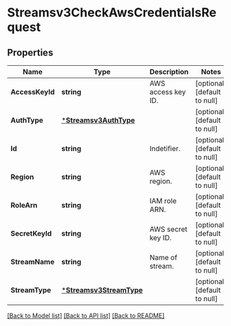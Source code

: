 # Streamsv3CheckAwsCredentialsRequest

## Properties
Name | Type | Description | Notes
------------ | ------------- | ------------- | -------------
**AccessKeyId** | **string** | AWS access key ID. | [optional] [default to null]
**AuthType** | [***Streamsv3AuthType**](streamsv3AuthType.md) |  | [optional] [default to null]
**Id** | **string** | Indetifier. | [optional] [default to null]
**Region** | **string** | AWS region. | [optional] [default to null]
**RoleArn** | **string** | IAM role ARN. | [optional] [default to null]
**SecretKeyId** | **string** | AWS secret key ID. | [optional] [default to null]
**StreamName** | **string** | Name of stream. | [optional] [default to null]
**StreamType** | [***Streamsv3StreamType**](streamsv3StreamType.md) |  | [optional] [default to null]

[[Back to Model list]](../README.md#documentation-for-models) [[Back to API list]](../README.md#documentation-for-api-endpoints) [[Back to README]](../README.md)

